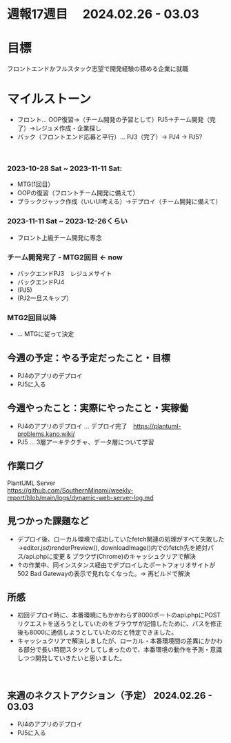 # 週報17週目　 2024.02.26 - 03.03

# 目標
フロントエンドかフルスタック志望で開発経験の積める企業に就職

# マイルストーン
- フロント... OOP復習→（チーム開発の予習として）PJ5→チーム開発（完了）→レジュメ作成・企業探し
- バック（フロントエンド応募と平行）... PJ3（完了）→ PJ4 → PJ5?

<br />

### 2023-10-28 Sat ~ 2023-11-11 Sat:
- MTG(1回目）
- OOPの復習（フロントチーム開発に備えて）
- ブラックジャック作成（いいUI考える）→デプロイ（チーム開発に備えて）


### 2023-11-11 Sat ~ 2023-12-26くらい
- フロント上級チーム開発に専念

### チーム開発完了 - MTG2回目 <- now
- バックエンドPJ3　レジュメサイト
- バックエンドPJ4
- (PJ5)
- (PJ2一旦スキップ）

### MTG2回目以降 
- ... MTGに従って決定

## 今週の予定：やる予定だったこと・目標
- PJ4のアプリのデプロイ
- PJ5に入る

## 今週やったこと：実際にやったこと・実稼働
- PJ4のアプリのデプロイ ... デプロイ完了　https://plantuml-problems.kano.wiki/
- PJ5 ... 3層アーキテクチャ、データ層について学習

## 作業ログ

PlantUML Server 
<br/>
https://github.com/SouthernMinami/weekly-report/blob/main/logs/dynamic-web-server-log.md


## 見つかった課題など
- デプロイ後、ローカル環境で成功していたfetch関連の処理がすべて失敗した ->editor.jsのrenderPreview(), downloadImage()内でのfetch先を絶対パス/api.phpに変更 & ブラウザ(Chrome)のキャッシュクリアで解決
- ↑の作業中、同インスタンス経由でデプロイしたポートフォリオサイトが502 Bad Gatewayの表示で見れなくなった。-> 再ビルドで解決

## 所感
- 初回デプロイ時に、本番環境にもかかわらず8000ポートのapi.phpにPOSTリクエストを送ろうとしていたのをブラウザが記憶したために、パスを修正後も8000に通信しようとしていたのだと特定できました。
- キャッシュクリアで解決しましたが、ローカル・本番環境間の差異にかかわる部分で長い時間スタックしてしまったので、本番環境の動作を予測・意識しつつ開発していきたいと思いました。
<br/>

## 来週のネクストアクション（予定） 2024.02.26 - 03.03
- PJ4のアプリのデプロイ
- PJ5に入る
<br />
